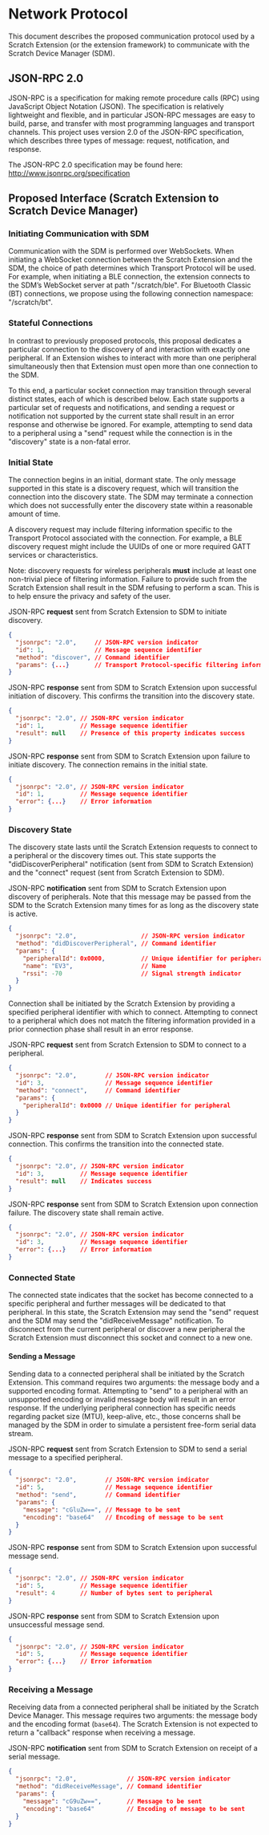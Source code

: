 # Network Protocol

This document describes the proposed communication protocol used by a Scratch Extension (or the extension framework) to
communicate with the Scratch Device Manager (SDM).

## JSON-RPC 2.0

JSON-RPC is a specification for making remote procedure calls (RPC) using JavaScript Object Notation (JSON). The
specification is relatively lightweight and flexible, and in particular JSON-RPC messages are easy to build, parse, and
transfer with most programming languages and transport channels. This project uses version 2.0 of the JSON-RPC
specification, which describes three types of message: request, notification, and response.

The JSON-RPC 2.0 specification may be found here: http://www.jsonrpc.org/specification

## Proposed Interface (Scratch Extension to Scratch Device Manager)

### Initiating Communication with SDM

Communication with the SDM is performed over WebSockets. When initiating a WebSocket connection between the Scratch
Extension and the SDM, the choice of path determines which Transport Protocol will be used. For example, when
initiating a BLE connection, the extension connects to the SDM’s WebSocket server at path "/scratch/ble". For Bluetooth
Classic (BT) connections, we propose using the following connection namespace: "/scratch/bt".

### Stateful Connections

In contrast to previously proposed protocols, this proposal dedicates a particular connection to the discovery of and
interaction with exactly one peripheral. If an Extension wishes to interact with more than one peripheral
simultaneously then that Extension must open more than one connection to the SDM.

To this end, a particular socket connection may transition through several distinct states, each of which is described
below. Each state supports a particular set of requests and notifications, and sending a request or notification not
supported by the current state shall result in an error response and otherwise be ignored. For example, attempting to
send data to a peripheral using a "send" request while the connection is in the "discovery" state is a non-fatal error.

### Initial State

The connection begins in an initial, dormant state. The only message supported in this state is a discovery request,
which will transition the connection into the discovery state. The SDM may terminate a connection which does not
successfully enter the discovery state within a reasonable amount of time.

A discovery request may include filtering information specific to the Transport Protocol associated with the connection.
For example, a BLE discovery request might include the UUIDs of one or more required GATT services or characteristics.

Note: discovery requests for wireless peripherals **must** include at least one non-trivial piece of filtering
information. Failure to provide such from the Scratch Extension shall result in the SDM refusing to perform a scan.
This is to help ensure the privacy and safety of the user.

JSON-RPC **request** sent from Scratch Extension to SDM to initiate discovery.
```json
{
  "jsonrpc": "2.0",     // JSON-RPC version indicator
  "id": 1,              // Message sequence identifier
  "method": "discover", // Command identifier
  "params": {...}       // Transport Protocol-specific filtering information
}
```

JSON-RPC **response** sent from SDM to Scratch Extension upon successful initiation of discovery. This confirms the
transition into the discovery state.
```json
{
  "jsonrpc": "2.0", // JSON-RPC version indicator
  "id": 1,          // Message sequence identifier
  "result": null    // Presence of this property indicates success
}
```

JSON-RPC **response** sent from SDM to Scratch Extension upon failure to initiate discovery. The connection remains in
the initial state.
```json
{
  "jsonrpc": "2.0", // JSON-RPC version indicator
  "id": 1,          // Message sequence identifier
  "error": {...}    // Error information
}
```

### Discovery State

The discovery state lasts until the Scratch Extension requests to connect to a peripheral or the discovery times out.
This state supports the "didDiscoverPeripheral" notification (sent from SDM to Scratch Extension) and the "connect"
request (sent from Scratch Extension to SDM).

JSON-RPC **notification** sent from SDM to Scratch Extension upon discovery of peripherals. Note that this message may
be passed from the SDM to the Scratch Extension many times for as long as the discovery state is active.
```json
{
  "jsonrpc": "2.0",                  // JSON-RPC version indicator
  "method": "didDiscoverPeripheral", // Command identifier
  "params": {
    "peripheralId": 0x0000,          // Unique identifier for peripheral
    "name": "EV3",                   // Name
    "rssi": -70                      // Signal strength indicator
  }
}
```

Connection shall be initiated by the Scratch Extension by providing a specified peripheral identifier with which to
connect. Attempting to connect to a peripheral which does not match the filtering information provided in a prior
connection phase shall result in an error response.

JSON-RPC **request** sent from Scratch Extension to SDM to connect to a peripheral.
```json
{
  "jsonrpc": "2.0",        // JSON-RPC version indicator
  "id": 3,                 // Message sequence identifier
  "method": "connect",     // Command identifier
  "params": {
    "peripheralId": 0x0000 // Unique identifier for peripheral
  }
}
```

JSON-RPC **response** sent from SDM to Scratch Extension upon successful connection. This confirms the transition into
the connected state.
```json
{
  "jsonrpc": "2.0", // JSON-RPC version indicator
  "id": 3,          // Message sequence identifier
  "result": null    // Indicates success
}
```

JSON-RPC **response** sent from SDM to Scratch Extension upon connection failure. The discovery state shall remain
active.
```json
{
  "jsonrpc": "2.0", // JSON-RPC version indicator
  "id": 3,          // Message sequence identifier
  "error": {...}    // Error information
}
```

### Connected State

The connected state indicates that the socket has become connected to a specific peripheral and further messages will
be dedicated to that peripheral. In this state, the Scratch Extension may send the "send" request and the SDM may send
the "didReceiveMessage" notification. To disconnect from the current peripheral or discover a new peripheral the
Scratch Extension must disconnect this socket and connect to a new one.

#### Sending a Message

Sending data to a connected peripheral shall be initiated by the Scratch Extension. This command requires two
arguments: the message body and a supported encoding format. Attempting to "send" to a peripheral with an unsupported
encoding or invalid message body will result in an error response. If the underlying peripheral connection has specific
needs regarding packet size (MTU), keep-alive, etc., those concerns shall be managed by the SDM in order to simulate a
persistent free-form serial data stream.

JSON-RPC **request** sent from Scratch Extension to SDM to send a serial message to a specified peripheral.
```json
{
  "jsonrpc": "2.0",        // JSON-RPC version indicator
  "id": 5,                 // Message sequence identifier
  "method": "send",        // Command identifier
  "params": {
    "message": "cGluZw==", // Message to be sent
    "encoding": "base64"   // Encoding of message to be sent
  }
}
```

JSON-RPC **response** sent from SDM to Scratch Extension upon successful message send.
```json
{
  "jsonrpc": "2.0", // JSON-RPC version indicator
  "id": 5,          // Message sequence identifier
  "result": 4       // Number of bytes sent to peripheral
}
```

JSON-RPC **response** sent from SDM to Scratch Extension upon unsuccessful message send.
```json
{
  "jsonrpc": "2.0", // JSON-RPC version indicator
  "id": 5,          // Message sequence identifier
  "error": {...}    // Error information
}
```

### Receiving a Message

Receiving data from a connected peripheral shall be initiated by the Scratch Device Manager. This message requires
two arguments: the message body and the encoding format (`base64`). The Scratch Extension is not expected to return a
"callback" response when receiving a message.

JSON-RPC **notification** sent from SDM to Scratch Extension on receipt of a serial message.
```json
{
  "jsonrpc": "2.0",              // JSON-RPC version indicator
  "method": "didReceiveMessage", // Command identifier
  "params": {
    "message": "cG9uZw==",       // Message to be sent
    "encoding": "base64"         // Encoding of message to be sent
  }
}
```
